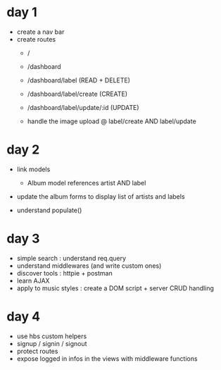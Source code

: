 # day 1

- create a nav bar
- create routes
    - /
    - /dashboard
    - /dashboard/label            (READ + DELETE)
    - /dashboard/label/create     (CREATE)
    - /dashboard/label/update/:id (UPDATE)

    - handle the image upload @ label/create AND label/update


# day 2

- link models 
  - Album model references artist AND label

- update the album forms to display list of artists and labels

- understand populate()


# day 3

- simple search : understand req.query
- understand middlewares (and write custom ones)
- discover tools : httpie + postman
- learn AJAX
- apply to music styles : create a DOM script + server CRUD handling


# day 4
- use hbs custom helpers
- signup / signin / signout
- protect routes
- expose logged in infos in the views with middleware functions

